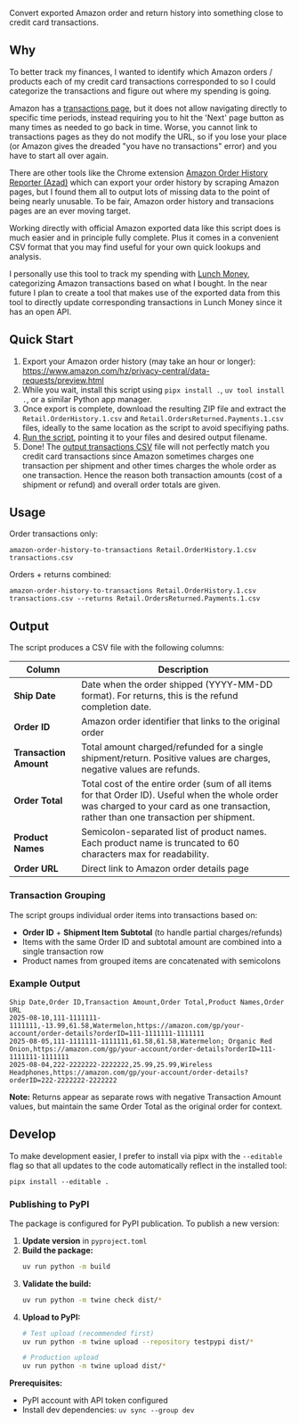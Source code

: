 Convert exported Amazon order and return history into something close to credit card transactions.

## Why
To better track my finances, I wanted to identify which Amazon orders / products each of my credit card transactions corresponded to so I could categorize the transactions and figure out where my spending is going.

Amazon has a [transactions page](https://www.amazon.com/cpe/yourpayments/transactions), but it does not allow navigating directly to specific time periods, instead requiring you to hit the 'Next' page button as many times as needed to go back in time. Worse, you cannot link to transactions pages as they do not modify the URL, so if you lose your place (or Amazon gives the dreaded "you have no transactions" error) and you have to start all over again.

There are other tools like the Chrome extension [Amazon Order History Reporter (Azad)](https://github.com/philipmulcahy/azad) which can export your order history by scraping Amazon pages, but I found them all to output lots of missing data to the point of being nearly unusable. To be fair, Amazon order history and transacions pages are an ever moving target. 

Working directly with official Amazon exported data like this script does is much easier and in principle fully complete. Plus it comes in a convenient CSV format that you may find useful for your own quick lookups and analysis.

I personally use this tool to track my spending with [Lunch Money](https://lunchmoney.app/), categorizing Amazon transactions based on what I bought. In the near future I plan to create a tool that makes use of the exported data from this tool to directly update corresponding transactions in Lunch Money since it has an open API.

## Quick Start

1. Export your Amazon order history (may take an hour or longer): https://www.amazon.com/hz/privacy-central/data-requests/preview.html
1. While you wait, install this script using `pipx install .`, `uv tool install .`, or a similar Python app manager.
1. Once export is complete, download the resulting ZIP file and extract the `Retail.OrderHistory.1.csv` and `Retail.OrdersReturned.Payments.1.csv` files, ideally to the same location as the script to avoid specifiying paths.
1. [Run the script](#usage), pointing it to your files and desired output filename.
1. Done! The [output transactions CSV](#output) file will not perfectly match you credit card transactions since Amazon sometimes charges one transaction per shipment and other times charges the whole order as one transaction. Hence the reason both transaction amounts (cost of a shipment or refund) and overall order totals are given.

## Usage

Order transactions only:

```
amazon-order-history-to-transactions Retail.OrderHistory.1.csv transactions.csv
```

Orders + returns combined:

```
amazon-order-history-to-transactions Retail.OrderHistory.1.csv transactions.csv --returns Retail.OrdersReturned.Payments.1.csv
```

## Output

The script produces a CSV file with the following columns:

| Column | Description |
|--------|-------------|
| **Ship Date** | Date when the order shipped (YYYY-MM-DD format). For returns, this is the refund completion date. |
| **Order ID** | Amazon order identifier that links to the original order |
| **Transaction Amount** | Total amount charged/refunded for a single shipment/return. Positive values are charges, negative values are refunds. |
| **Order Total** | Total cost of the entire order (sum of all items for that Order ID). Useful when the whole order was charged to your card as one transaction, rather than one transaction per shipment. |
| **Product Names** | Semicolon-separated list of product names. Each product name is truncated to 60 characters max for readability. |
| **Order URL** | Direct link to Amazon order details page |

### Transaction Grouping

The script groups individual order items into transactions based on:
- **Order ID** + **Shipment Item Subtotal** (to handle partial charges/refunds)
- Items with the same Order ID and subtotal amount are combined into a single transaction row
- Product names from grouped items are concatenated with semicolons

### Example Output

```csv
Ship Date,Order ID,Transaction Amount,Order Total,Product Names,Order URL
2025-08-10,111-1111111-1111111,-13.99,61.58,Watermelon,https://amazon.com/gp/your-account/order-details?orderID=111-1111111-1111111
2025-08-05,111-1111111-1111111,61.58,61.58,Watermelon; Organic Red Onion,https://amazon.com/gp/your-account/order-details?orderID=111-1111111-1111111
2025-08-04,222-2222222-2222222,25.99,25.99,Wireless Headphones,https://amazon.com/gp/your-account/order-details?orderID=222-2222222-2222222
```

**Note:** Returns appear as separate rows with negative Transaction Amount values, but maintain the same Order Total as the original order for context.

## Develop

To make development easier, I prefer to install via pipx with the `--editable`
flag so that all updates to the code automatically reflect in the installed
tool:

```
pipx install --editable .
```

### Publishing to PyPI

The package is configured for PyPI publication. To publish a new version:

1. **Update version** in `pyproject.toml`
2. **Build the package:**
   ```bash
   uv run python -m build
   ```
3. **Validate the build:**
   ```bash
   uv run python -m twine check dist/*
   ```
4. **Upload to PyPI:**
   ```bash
   # Test upload (recommended first)
   uv run python -m twine upload --repository testpypi dist/*
   
   # Production upload
   uv run python -m twine upload dist/*
   ```

**Prerequisites:**
- PyPI account with API token configured
- Install dev dependencies: `uv sync --group dev`
